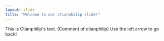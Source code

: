 ```yaml
---
layout: slide
title: "Welcome to our ctianphilip slide!"
---
```

This is Ctianphilip's text. (Comment of ctianphilip)
Use the left arrow to go back!
